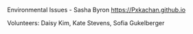 Environmental Issues - Sasha Byron
https://Pxkachan.github.io

Volunteers: Daisy Kim, Kate Stevens, Sofia Gukelberger
